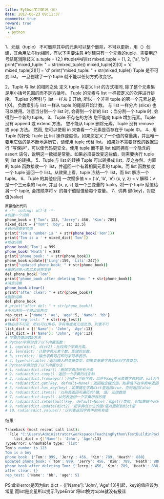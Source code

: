 ```yaml
---
title: Python学习笔记（三）
date: 2017-06-23 09:11:37
comments: true
reward: true
tags: 
 - python
---
```

1、元组（tuple）
不可删除其中的元素可以整个删除，不可以更新，用（）创建，其余用法与list相同，有以下需要注意
#创建只有一个元素的tuple，需要用逗号结尾消除歧义
a_tuple = (2,)
#tuple中的list
mixed_tuple = (1, 2, ['a', 'b'])
print("mixed_tuple: " + str(mixed_tuple))
mixed_tuple[2][0] = 'c'
mixed_tuple[2][1] = 'd'
print("mixed_tuple: " + str(mixed_tuple))
Tuple 是不可变 list。 一旦创建了一个 tuple 就不能以任何方式改变它。
<!-- more -->
2、Tuple 与 list 的相同之处
定义 tuple 与定义 list 的方式相同, 除了整个元素集是用小括号包围的而不是方括号。
Tuple 的元素与 list 一样按定义的次序进行排序。 Tuples 的索引与 list 一样从 0 开始, 所以一个非空 tuple 的第一个元素总是 t[0]。
负数索引与 list 一样从 tuple 的尾部开始计数。
与 list 一样分片 (slice) 也可以使用。注意当分割一个 list 时, 会得到一个新的 list ；当分割一个 tuple 时, 会得到一个新的 tuple。
3、Tuple 不存在的方法
您不能向 tuple 增加元素。Tuple 没有 append 或 extend 方法。
您不能从 tuple 删除元素。Tuple 没有 remove 或 pop 方法。
然而, 您可以使用 in 来查看一个元素是否存在于 tuple 中。
4、用 Tuple 的好处
Tuple 比 list 操作速度快。如果您定义了一个值的常量集，并且唯一要用它做的是不断地遍历它，请使用 tuple 代替 list。
如果对不需要修改的数据进行 “写保护”，可以使代码更安全。使用 tuple 而不是 list 如同拥有一个隐含的 assert 语句，说明这一数据是常量。如果必须要改变这些值，则需要执行 tuple 到 list 的转换。
5、Tuple 与 list 的转换
Tuple 可以转换成 list，反之亦然。内置的 tuple 函数接收一个 list，并返回一个有着相同元素的 tuple。而 list 函数接收一个 tuple 返回一个 list。从效果上看，tuple 冻结一个 list，而 list 解冻一个 tuple。
6、Tuple 的其他应用
一次赋多值
v = ('a', 'b', 'e')
(x, y, z) = v
解释：v 是一个三元素的 tuple, 并且 (x, y, z) 是一个三变量的 tuple。将一个 tuple 赋值给另一个 tuple, 会按顺序将 v  的每个值赋值给每个变量。
7、词典
键(key)，对应值(value) 
``` bash
直接给出代码
# -*- coding: utf-8 -*-
#创建一个词典
phone_book = {'Tom': 123, "Jerry": 456, 'Kim': 789}
mixed_dict = {"Tom": 'boy', 11: 23.5}
#访问词典里的值
print("Tom's number is " + str(phone_book['Tom']))
print('Tom is a ' + mixed_dict['Tom'])
#修改词典
phone_book['Tom'] = 999
phone_book['Heath'] = 888
print("phone_book: " + str(phone_book)) 
phone_book.update({'Ling':159, 'Lili':247})
print("updated phone_book: " + str(phone_book)) 
#删除词典元素以及词典本身
del phone_book['Tom']
print("phone_book after deleting Tom: " + str(phone_book)) 
#清空词典
phone_book.clear()
print("after clear: " + str(phone_book))
#删除词典
del phone_book
# print("after del: " + str(phone_book))
#不允许同一个键出现两次
rep_test = {'Name': 'aa', 'age':5, 'Name': 'bb'}
print("rep_test: " + str(rep_test))
#键必须不可变，所以可以用书，字符串或者元组充当，列表不行
list_dict = {['Name']: 'John', 'Age':13}
list_dict = {('Name'): 'John', 'Age':13}
# 字典内置函数&方法
# Python字典包含了以下内置函数：
# 1、cmp(dict1, dict2)：比较两个字典元素。
# 2、len(dict)：计算字典元素个数，即键的总数。
# 3、str(dict)：输出字典可打印的字符串表示。
# 4、type(variable)：返回输入的变量类型，如果变量是字典就返回字典类型。
# Python字典包含了以下内置方法：
# 1、radiansdict.clear()：删除字典内所有元素
# 2、radiansdict.copy()：返回一个字典的浅复制
# 3、radiansdict.fromkeys()：创建一个新字典，以序列seq中元素做字典的键，val为字典所有键对应的初始值
# 4、radiansdict.get(key, default=None)：返回指定键的值，如果值不在字典中返回default值
# 5、radiansdict.has_key(key)：如果键在字典dict里返回true，否则返回false
# 6、radiansdict.items()：以列表返回可遍历的(键, 值) 元组数组
# 7、radiansdict.keys()：以列表返回一个字典所有的键
# 8、radiansdict.setdefault(key, default=None)：和get()类似, 但如果键不已经存在于字典中，将会添加键并将值设为default
# 9、radiansdict.update(dict2)：把字典dict2的键/值对更新到dict里
# 10、radiansdict.values()：以列表返回字典中的所有值
```
结果
``` bash
Traceback (most recent call last):
  File "C:\Users\Administrator\workspace\TeachingPython\TestBuildinPack.py", line 27, in <module>
    list_dict = {['Name']: 'John', 'Age':13}
TypeError: unhashable type: 'list'
Tom's number is 123
Tom is a boy
phone_book: {'Tom': 999, 'Jerry': 456, 'Kim': 789, 'Heath': 888}
updated phone_book: {'Tom': 999, 'Jerry': 456, 'Kim': 789, 'Heath': 888, 'Ling': 159, 'Lili': 247}
phone_book after deleting Tom: {'Jerry': 456, 'Kim': 789, 'Heath': 888, 'Ling': 159, 'Lili': 247}
after clear: {}
rep_test: {'Name': 'bb', 'age': 5}
```
PS:此处error是因为list_dict = {['Name']: 'John', 'Age':13}引起，key的值应该为常量 而list是变量所以提示TypeError 将list换为tuple就没有报错